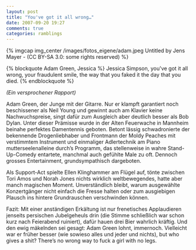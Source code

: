 ```yaml
---
layout: post
title: "You've got it all wrong…"
date: 2007-09-20 19:27
comments: true
categories: ramblings
---
```


{% imgcap img_center /images/fotos_eigene/adam.jpeg Untitled by Jens Mayer - (CC BY-SA 3.0: some rights reserved) %}

{% blockquote Adam Green, Jessica %}
Jessica Simpson, you've got it all wrong, your fraudulent smile, the way that you faked it the day that you died.
{% endblockquote %}

*(Ein versprochener Rapport)*

Adam Green, der Junge mit der Gitarre. Nur er klampft garantiert noch beschissener als Neil Young und gewinnt auch am Klavier keine Nachwuchspreise, singt dafür zum Ausgleich aber deutlich besser als Bob Dylan. Unter dieser Prämisse wurde in der Alten Feuerwache in Mannheim beinahe perfektes Damentennis geboten. Betont lässig schwadronierte der bekennende Drogenliebhaber und Frontmann der Moldy Peaches mit verstimmtem Instrument und einmaliger Adlertechnik am Piano mutterseelenalleine durch’s Programm, das stellenweise in wahre Stand-Up-Comedy entartete, manchmal auch gefühlte Male zu oft. Dennoch grosses Entertainment, grundsympathisch dargeboten.

Als Support-Act spielte Ellen Klinghammer am Flügel auf, tönte zwischen Tori Amos und Norah Jones nichts wirklich weltbewegendes, hatte aber manch magischen Moment. Unverständlich bleibt, warum ausgewählte Konzertgänger nicht einfach die Fresse halten oder zum ausgiebigen Plausch ins hintere Grundrauschen verschwinden können.

Fazit: Mit einer anständigen Erkältung ist nur frenetisches Applaudieren jenseits persischen Jubelgeheuls drin (die Stimme schließlich war schon kurz nach Feierabend ruiniert), dafür hauen drei Bier wahrlich kräftig. Und den ewig mäkelnden sei gesagt: Adam Green lohnt, immernoch. Vielleicht war er früher besser (wie sowieso alles und jeder und nichts), but who gives a shit? There’s no wrong way to fuck a girl with no legs.